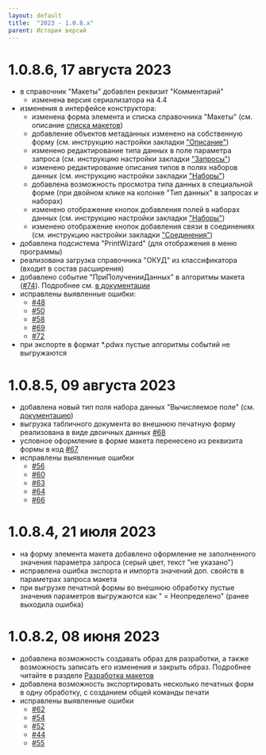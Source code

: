 ```yaml
---
layout: default
title:  "2023 - 1.0.8.х"
parent: История версий
---
```


# 1.0.8.6, 17 августа 2023

* в справочник "Макеты" добавлен реквизит "Комментарий"
  * изменена версия сериализатора на 4.4
* изменения в интерфейсе конструктора:
  * изменена форма элемента и списка справочника "Макеты" (см. описание [списка макетов](./../guide/ch_02_02.html))
  * добавление объектов метаданных изменено на собственную форму (см. инструкцию настройки закладки ["Описание"](./../guide/ch_02_03.html))
  * изменено редактирование типа данных в поле параметра запроса (см. инструкцию настройки закладки ["Запросы"](./../guide/ch_02_04.html))
  * изменено редактирование описания типов в полях наборов данных (см. инструкцию настройки закладки ["Наборы"](./../guide/ch_02_05.html))
  * добавлена возможность просмотра типа данных в специальной форме (при двойном клике на колонке "Тип данных" в запросах и наборах)
  * изменено отображение кнопок добавления полей в наборах данных (см. инструкцию настройки закладки ["Наборы"](./../guide/ch_02_05.html))
  * изменено отображение кнопок добавления связи в соединениях (см. инструкцию настройки закладки ["Соединения"](./../guide/ch_02_06.html))
* добавлена подсистема "PrintWizard" (для отображения в меню программы)
* реализована загрузка справочника "ОКУД" из классификатора (входит в состав расширения)
* добавлено событие "ПриПолученииДанных" в алгоритмы макета ([#74](https://github.com/vandalsvq/printwizard/issues/74)). Подробнее см. [в документации](../guide/ch_02_15.html#приполученииданных)
* исправлены выявленные ошибки:
  * [#48](https://github.com/vandalsvq/printwizard/issues/48)
  * [#50](https://github.com/vandalsvq/printwizard/issues/50)
  * [#58](https://github.com/vandalsvq/printwizard/issues/58)
  * [#69](https://github.com/vandalsvq/printwizard/issues/69)
  * [#72](https://github.com/vandalsvq/printwizard/issues/72)
* при экспорте в формат *.pdwx пустые алгоритмы событий не выгружаются

# 1.0.8.5, 09 августа 2023

* добавлена новый тип поля набора данных "Вычисляемое поле" (см. [документацию](https://vandalsvq.github.io/printwizard/docs/guide/ch_01_02.html#%D0%B2%D1%8B%D1%87%D0%B8%D1%81%D0%BB%D1%8F%D0%B5%D0%BC%D0%BE%D0%B5-%D0%BF%D0%BE%D0%BB%D0%B5))
* выгрузка табличного документа во внешнюю печатную форму реализована в виде двоичных данных [#68](https://github.com/vandalsvq/printwizard/issues/68)
* условное оформление в форме макета перенесено из реквизита формы в код [#67](https://github.com/vandalsvq/printwizard/issues/67)
* исправлены выявленные ошибки
  * [#56](https://github.com/vandalsvq/printwizard/issues/56)
  * [#60](https://github.com/vandalsvq/printwizard/issues/60)
  * [#63](https://github.com/vandalsvq/printwizard/issues/63)
  * [#64](https://github.com/vandalsvq/printwizard/issues/64)
  * [#66](https://github.com/vandalsvq/printwizard/issues/66)

# 1.0.8.4, 21 июля 2023

* на форму элемента макета добавлено оформление не заполненного значения параметра запроса (серый цвет, текст "не указано")
* исправлена ошибка экспорта и импорта значений доп. свойств в параметрах запроса макета
* при выгрузке печатной формы во внешнюю обработку пустые значения параметров выгружаются как " = Неопределено" (ранее выходила ошибка)

# 1.0.8.2, 08 июня 2023

* добавлена возможность создавать образ для разработки, а также возможность записать его изменения и закрыть образ. Подробнее читайте в разделе [Разработка макетов](develop.html)
* добавлена возможность экспортировать несколько печатных форм в одну обработку, с созданием общей команды печати
* исправлены выявленные ошибки
  * [#62](https://github.com/vandalsvq/printwizard/issues/62)
  * [#54](https://github.com/vandalsvq/printwizard/issues/54)
  * [#52](https://github.com/vandalsvq/printwizard/issues/52)
  * [#44](https://github.com/vandalsvq/printwizard/issues/44)
  * [#55](https://github.com/vandalsvq/printwizard/issues/55)